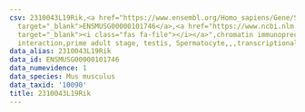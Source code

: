 ```yaml
---
csv: 2310043L19Rik,<a href="https://www.ensembl.org/Homo_sapiens/Gene/Summary?db=core;g=ENSMUSG00000101746"
  target="_blank">ENSMUSG00000101746</a>,<a href="https://www.ncbi.nlm.nih.gov/pubmed/25450459"
  target="_blank"><i class="fas fa-file"></i></a>",chromatin immunoprecipitation assay,direct
  interaction,prime adult stage, testis, Spermatocyte,,,transcriptional regulation,
data_alias: 2310043L19Rik
data_id: ENSMUSG00000101746
data_numevidence: 1
data_species: Mus musculus
data_taxid: '10090'
title: 2310043L19Rik
---
```

